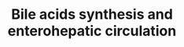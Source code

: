 ---
annotations:
- id: PW:0000039
  parent: classic metabolic pathway
  type: Pathway Ontology
  value: bile acid biosynthetic pathway
authors:
- VioletH
- DeSl
- Egonw
- Khanspers
- Eweitz
description: Bile Acid Synthesis and Enterohepathic Circulation.  In hepatocytes,
  cholesterol is acquired through de novo synthesis as well as receptor-mediated endocytosis
  of cholesterol-rich lipoproteins. Cholesterol is eliminated through bile acid synthesis
  and secretion. The first (and rate-limiting) step in cholesterol conversion  to
  bile acids is catalyzed by CYP7A1. Bile acids are then secreted into the bile via
  ABCB11 and released into the small intestine. The majority of bile acids are re-absorbed
  into the enterocytes via ASBT and transported back to the liver via portal circulation
  via NTCP.  In the hepatocyte, bile acids activate FXR, which inhibits CYP7A1. In
  the small intestine, bile acids also activate FXR to induce FGF15, which subsequently
  binds and activates FGFR4, leading to inhibition of CYP7A1, partially via ERK signaling.
  Based on figure 1 in [https://www.ncbi.nlm.nih.gov/pubmed/29653253 Wang et al].
last-edited: 2021-05-09
organisms:
- Homo sapiens
redirect_from:
- /index.php/Pathway:WP4389
- /instance/WP4389
- /instance/WP4389_rr123503
revision: r123503
schema-jsonld:
- '@context': https://schema.org/
  '@id': https://wikipathways.github.io/pathways/WP4389.html
  '@type': Dataset
  creator:
    '@type': Organization
    name: WikiPathways
  description: Bile Acid Synthesis and Enterohepathic Circulation.  In hepatocytes,
    cholesterol is acquired through de novo synthesis as well as receptor-mediated
    endocytosis of cholesterol-rich lipoproteins. Cholesterol is eliminated through
    bile acid synthesis and secretion. The first (and rate-limiting) step in cholesterol
    conversion  to bile acids is catalyzed by CYP7A1. Bile acids are then secreted
    into the bile via ABCB11 and released into the small intestine. The majority of
    bile acids are re-absorbed into the enterocytes via ASBT and transported back
    to the liver via portal circulation via NTCP.  In the hepatocyte, bile acids activate
    FXR, which inhibits CYP7A1. In the small intestine, bile acids also activate FXR
    to induce FGF15, which subsequently binds and activates FGFR4, leading to inhibition
    of CYP7A1, partially via ERK signaling. Based on figure 1 in [https://www.ncbi.nlm.nih.gov/pubmed/29653253
    Wang et al].
  keywords:
  - ABCB11
  - ABCG5
  - ABCG8
  - ASBT
  - Bile Acid
  - Bile acid
  - CYP7A1
  - Cholesterol
  - FGF19
  - FGFR4
  - FXR1
  - LDL
  - LDL cholesterol
  - LDLR
  - MAPK1
  - MAPK3
  - NTCP
  license: CC0
  name: 'Bile acids synthesis and enterohepatic circulation '
seo: CreativeWork
title: 'Bile acids synthesis and enterohepatic circulation '
wpid: WP4389
---